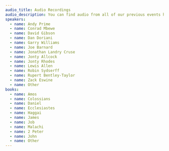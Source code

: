 ```yaml
---
audio_title: Audio Recordings
audio_description: You can find audio from all of our previous events here
speakers:
  - name: Andy Prime
  - name: Conrad Mbewe
  - name: David Gibson
  - name: Dan Doriani
  - name: Garry Williams
  - name: Joe Barnard
  - name: Jonathan Landry Cruse
  - name: Jonty Allcock
  - name: Jonty Rhodes
  - name: Lewis Allen
  - name: Robin Sydserff
  - name: Rupert Bentley-Taylor
  - name: Zack Eswine
  - name: Other
books:
  - name: Amos
  - name: Colossians
  - name: Daniel
  - name: Ecclesiastes
  - name: Haggai
  - name: James
  - name: Job
  - name: Malachi
  - name: 2 Peter
  - name: John
  - name: Other
---
```

